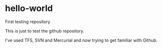 # hello-world
First testing repository

This is just to test the github repository.

I've used TFS, SVN and Mercurial and now trying to get familiar with Github.
